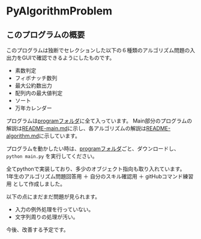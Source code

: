 # PyAlgorithmProblem
## このプログラムの概要
このプログラムは独断でセレクションした以下の６種類のアルゴリズム問題の入出力をGUIで確認できるようにしたものです。  
- 素数判定
- フィボナッチ数列
- 最大公約数出力
- 配列内の最大値判定
- ソート
- 万年カレンダー

プログラムは[programフォルダ](https://github.com/R-second/PyAlgorithmProblem/tree/master/Program)に全て入っています。
Main部分のプログラムの解説は[README-main.md](https://github.com/R-second/PyAlgorithmProblem/blob/master/README-main.md)に示し、各アルゴリズムの解説は[README-algorithm.md](https://github.com/R-second/PyAlgorithmProblem/blob/master/README-algorithm.md)に示しています。

プログラムを動かしたい時は、[programフォルダ](https://github.com/R-second/PyAlgorithmProblem/tree/master/Program)ごと、ダウンロードし、 `python main.py` を実行してください。

全てpythonで実装しており、多少のオブジェクト指向も取り入れています。  
1年生のアルゴリズム問題回答用 ＋ 自分のスキル確認用 ＋ gitHubコマンド練習用 として作成しました。  


以下の点にまだまだ問題が見られます。
- 入力の例外処理を行っていない。
- 文字列周りの処理が汚い。

今後、改善する予定です。